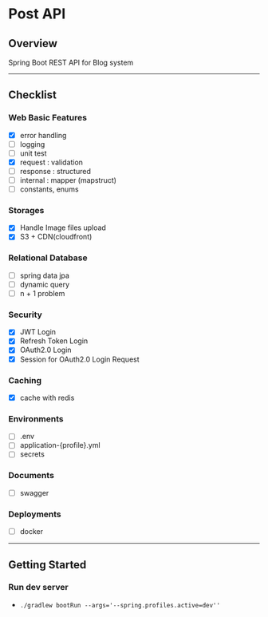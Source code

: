 # Post API

## Overview
Spring Boot REST API for Blog system

---

## Checklist

### Web Basic Features
- [x] error handling
- [ ] logging
- [ ] unit test
- [x] request : validation
- [ ] response : structured
- [ ] internal : mapper (mapstruct)
- [ ] constants, enums

### Storages
- [x] Handle Image files upload
- [x] S3 + CDN(cloudfront)

### Relational Database
- [ ] spring data jpa
- [ ] dynamic query
- [ ] n + 1 problem

### Security
- [x] JWT Login
- [x] Refresh Token Login
- [x] OAuth2.0 Login
- [x] Session for OAuth2.0 Login Request

### Caching
- [x] cache with redis

### Environments
- [ ] .env
- [ ] application-{profile}.yml
- [ ] secrets

### Documents
- [ ] swagger

### Deployments
- [ ] docker


---

## Getting Started

### Run dev server
- `./gradlew bootRun --args='--spring.profiles.active=dev''`